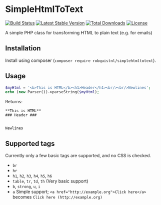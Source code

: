 # SimpleHtmlToText
[![Build Status](https://travis-ci.org/RobQuistNL/SimpleHtmlToText.svg?branch=master)](https://travis-ci.org/RobQuistNL/SimpleHtmlToText)
[![Latest Stable Version](https://poser.pugx.org/robquistnl/simplehtmltotext/v/stable)](https://packagist.org/packages/robquistnl/simplehtmltotext)
[![Total Downloads](https://poser.pugx.org/robquistnl/simplehtmltotext/downloads)](https://packagist.org/packages/robquistnl/simplehtmltotext)
[![License](https://poser.pugx.org/robquistnl/simplehtmltotext/license)](https://packagist.org/packages/robquistnl/simplehtmltotext)

A simple PHP class for transforming HTML to plain text (e.g. for emails)

## Installation
Install using composer (``composer require robquistnl/simplehtmltotext``).

## Usage
```php
$myHtml = '<b>This is HTML</b><h1>Header</h1><br/><br/>Newlines';
echo (new Parser())->parseString($myHtml);
```
Returns: 
```
**This is HTML**
### Header ###


Newlines
```

## Supported tags
Currently only a few basic tags are supported, and no CSS is checked.

- ``br``
- ``hr``
- ``h1``, ``h2``, ``h3``, ``h4``, ``h5``, ``h6``
- ``table``, ``tr``, ``td``, ``th`` (Very basic support)
- ``b``, ``strong``, ``u``,  ``i``
- ``a`` Simple support; ``<a href="http://example.org">Click here</a>`` becomes ``Click here (http://example.org)``

